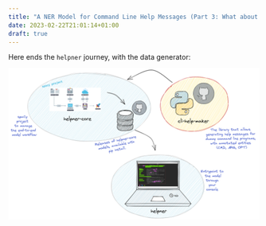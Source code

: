 ```yaml
---
title: "A NER Model for Command Line Help Messages (Part 3: What about the data?)"
date: 2023-02-22T21:01:14+01:00
draft: true
---
```


Here ends the `helpner` journey, with the data generator:

![cli-help-maker](/images/helpner-arch-part3.png)

